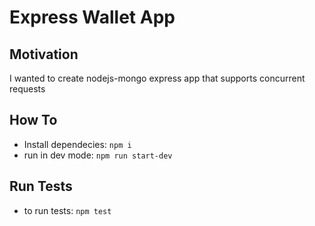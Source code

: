 # Express Wallet App
## Motivation
I wanted to create nodejs-mongo express app that supports concurrent requests

## How To
* Install dependecies: ```npm i```
* run in dev mode: ```npm run start-dev```

## Run Tests
* to run tests: ```npm test```
